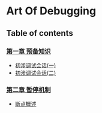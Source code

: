 # Art Of Debugging

## Table of contents

### [第一章 预备知识](chapter-01/README.md)

- [初涉调试会话(一)](chapter-01/recipe-01/README.md)
- [初涉调试会话(二)](chapter-01/recipe-02/README.md)

### [第二章 暂停机制](chapter-02/README.md)

- [断点概述](chapter-02/recipe-01/README.md)
